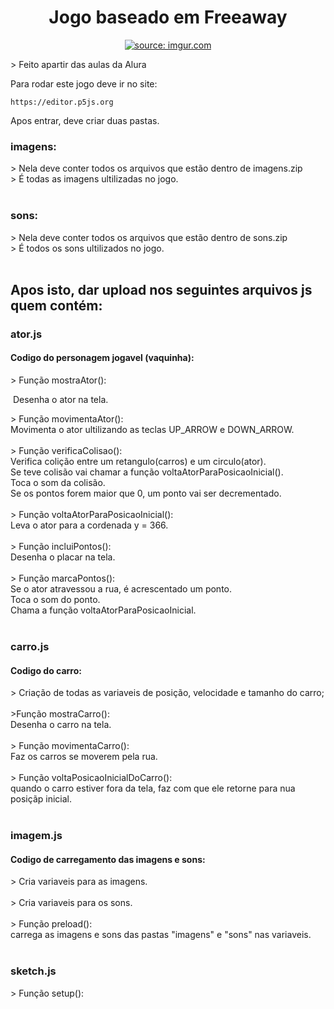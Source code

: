 
<h1 align="center">Jogo baseado em Freeaway</h1>
<p align="center">
<a  href="https://imgur.com/qrK6n95"><img src="https://i.imgur.com/qrK6n95.png" title="source: imgur.com" /></a><br>
</p>
> Feito apartir das aulas da Alura

Para rodar este jogo deve ir no site:
```
https://editor.p5js.org
```
Apos entrar, deve criar duas pastas.

<h3>imagens:</h3>
> Nela deve conter todos os arquivos que estão dentro de imagens.zip<br>
> É todas as imagens ultilizadas no jogo. <br><br>

<h3>sons:</h3>
> Nela deve conter todos os arquivos que estão dentro de sons.zip<br>
> É todos os sons ultilizados no jogo.<br><br>

<h2>Apos isto, dar upload nos seguintes arquivos js quem contém:</h2> 
<h3>ator.js</h3>
<h4>Codigo do personagem jogavel (vaquinha):</h4>
> Função  mostraAtor():<br>
      <p>
      &nbsp;Desenha o ator na tela. <br>
      </p>
> Função movimentaAtor():<br>
      Movimenta o ator ultilizando as teclas UP_ARROW e DOWN_ARROW.<br><br>
> Função verificaColisao():<br>
      Verifica colição entre um retangulo(carros) e um circulo(ator).<br>
      Se teve colisão vai chamar a função voltaAtorParaPosicaoInicial().<br>
      Toca o som da colisão.<br>
      Se os pontos forem maior que 0, um ponto vai ser decrementado.<br><br>
> Função voltaAtorParaPosicaoInicial():<br>
      Leva o ator para a cordenada y = 366.<br><br>
> Função incluiPontos():<br>
      Desenha o placar na tela.<br><br>
> Função marcaPontos():<br>
      Se o ator atravessou a rua, é acrescentado um ponto.<br>
      Toca o som do ponto.<br>
      Chama a função voltaAtorParaPosicaoInicial.<br><br>
<h3>carro.js</h3>
<h4>Codigo do carro:</h4>
> Criação de todas as variaveis de posição, velocidade e tamanho do carro;<br><br>
>Função mostraCarro():<br>
      Desenha o carro na tela.<br><br>
> Função movimentaCarro():<br>
      Faz os carros se moverem pela rua.<br><br>
> Função voltaPosicaoInicialDoCarro():<br>
      quando o carro estiver fora da tela, faz com que ele retorne para nua posiçãp inicial.<br><br>
<h3>imagem.js</h3>
<h4>Codigo de carregamento das imagens e sons:</h4>
> Cria variaveis para as imagens.<br><br>
> Cria variaveis para os sons.<br><br>
> Função preload():<br>
      carrega as imagens e sons das pastas "imagens" e "sons" nas variaveis.<br><br>
<h3>sketch.js</h3>
> Função setup():
      
